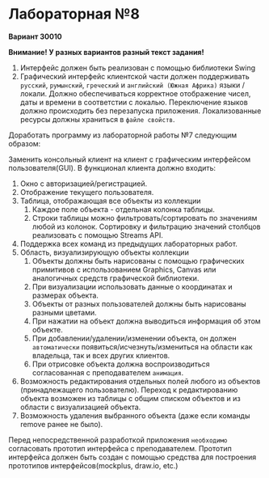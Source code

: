 # Лабораторная №8 #
**Вариант 30010**

**Внимание! У разных вариантов разный текст задания!**

1) Интерфейс должен быть реализован с помощью библиотеки Swing
2) Графический интерфейс клиентской части должен поддерживать `русский`, `румынский`, `греческий` и `английский (Южная Африка)` языки / локали. Должно обеспечиваться корректное отображение чисел, даты и времени в соответстии с локалью. Переключение языков должно происходить без перезапуска приложения. Локализованные ресурсы должны храниться в `файле свойств`.

Доработать программу из лабораторной работы №7 следующим образом:

Заменить консольный клиент на клиент с графическим интерфейсом пользователя(GUI). 
В функционал клиента должно входить:

1) Окно с авторизацией/регистрацией.
2) Отображение текущего пользователя.
3) Таблица, отображающая все объекты из коллекции
    1) Каждое поле объекта - отдельная колонка таблицы.
    2) Строки таблицы можно фильтровать/сортировать по значениям любой из колонок. Сортировку и фильтрацию значений столбцов реализовать с помощью Streams API.
4) Поддержка всех команд из предыдущих лабораторных работ.
5) Область, визуализирующую объекты коллекции
    1) Объекты должны быть нарисованы с помощью графических примитивов с использованием Graphics, Canvas или аналогичных средств графической библиотеки.
    2) При визуализации использовать данные о координатах и размерах объекта.
    3) Объекты от разных пользователей должны быть нарисованы разными цветами.
    4) При нажатии на объект должна выводиться информация об этом объекте.
    5) При добавлении/удалении/изменении объекта, он должен `автоматически` появиться/исчезнуть/измениться  на области как владельца, так и всех других клиентов. 
    6) При отрисовке объекта должна воспроизводиться согласованная с преподавателем `анимация`.
6) Возможность редактирования отдельных полей любого из объектов (принадлежащего пользователю). Переход к редактированию объекта возможен из таблицы с общим списком объектов и из области с визуализацией объекта.
7) Возможность удаления выбранного объекта (даже если команды remove ранее не было).


Перед непосредственной разработкой приложения `необходимо` согласовать прототип интерфейса с преподавателем. Прототип интерфейса должен быть создан с помощью средства для построения прототипов интерфейсов(mockplus, draw.io, etc.)
